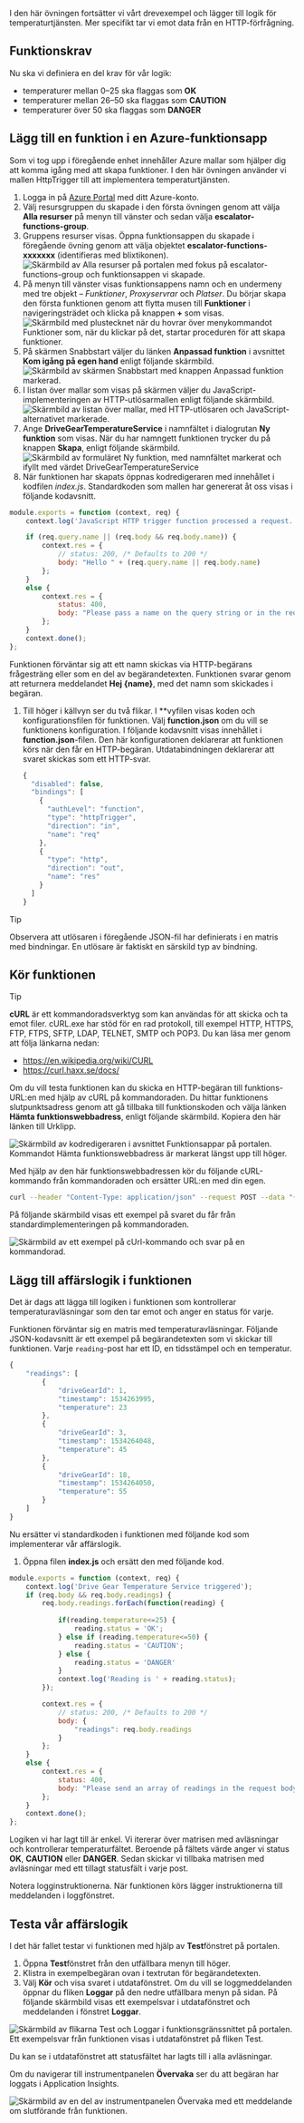 I den här övningen fortsätter vi vårt drevexempel och lägger till logik för temperaturtjänsten. Mer specifikt tar vi emot data från en HTTP-förfrågning.

## <a name="function-requirements"></a>Funktionskrav
Nu ska vi definiera en del krav för vår logik:
- temperaturer mellan 0–25 ska flaggas som **OK**
- temperaturer mellan 26–50 ska flaggas som **CAUTION**
- temperaturer över 50 ska flaggas som **DANGER**

## <a name="add-a-function-to-an-azure-function-app"></a>Lägg till en funktion i en Azure-funktionsapp

Som vi tog upp i föregående enhet innehåller Azure mallar som hjälper dig att komma igång med att skapa funktioner. I den här övningen använder vi mallen HttpTrigger till att implementera temperaturtjänsten.

1. Logga in på [Azure Portal](https://portal.azure.com?azure-portal=true) med ditt Azure-konto.
1. Välj resursgruppen du skapade i den första övningen genom att välja **Alla resurser** på menyn till vänster och sedan välja **escalator-functions-group**.
1. Gruppens resurser visas. Öppna funktionsappen du skapade i föregående övning genom att välja objektet **escalator-functions-xxxxxxx** (identifieras med blixtikonen).
  ![Skärmbild av Alla resurser på portalen med fokus på escalator-functions-group och funktionsappen vi skapade.](../images/6-access-function-app.png)
1. På menyn till vänster visas funktionsappens namn och en undermeny med tre objekt – *Funktioner*, *Proxyservrar* och *Platser*.  Du börjar skapa den första funktionen genom att flytta musen till **Funktioner** i navigeringsträdet och klicka på knappen **+** som visas.
  ![Skärmbild med plustecknet när du hovrar över menykommandot Funktioner som, när du klickar på det, startar proceduren för att skapa funktioner.](../images/5-function-add-button.png)
1. På skärmen Snabbstart väljer du länken **Anpassad funktion** i avsnittet **Kom igång på egen hand** enligt följande skärmbild.
  ![Skärmbild av skärmen Snabbstart med knappen Anpassad funktion markerad.](../images/6-custom-function.png)
1. I listan över mallar som visas på skärmen väljer du JavaScript-implementeringen av HTTP-utlösarmallen enligt följande skärmbild.
  ![Skärmbild av listan över mallar, med HTTP-utlösaren och JavaScript-alternativet markerade.](../images/6-httptrigger-template.png)
1.  Ange **DriveGearTemperatureService** i namnfältet i dialogrutan **Ny funktion** som visas. När du har namngett funktionen trycker du på knappen **Skapa**, enligt följande skärmbild.
  ![Skärmbild av formuläret Ny funktion, med namnfältet markerat och ifyllt med värdet DriveGearTemperatureService](../images/6-create-httptrigger-form.png)
1. När funktionen har skapats öppnas kodredigeraren med innehållet i kodfilen *index.js*. Standardkoden som mallen har genererat åt oss visas i följande kodavsnitt.

```javascript
module.exports = function (context, req) {
    context.log('JavaScript HTTP trigger function processed a request.');

    if (req.query.name || (req.body && req.body.name)) {
        context.res = {
            // status: 200, /* Defaults to 200 */
            body: "Hello " + (req.query.name || req.body.name)
        };
    }
    else {
        context.res = {
            status: 400,
            body: "Please pass a name on the query string or in the request body"
        };
    }
    context.done();
};
```

Funktionen förväntar sig att ett namn skickas via HTTP-begärans frågesträng eller som en del av begärandetexten. Funktionen svarar genom att returnera meddelandet **Hej {name}**, med det namn som skickades i begäran.

1. Till höger i källvyn ser du två flikar. I **vyfilen visas koden och konfigurationsfilen för funktionen.  Välj **function.json** om du vill se funktionens konfiguration. I följande kodavsnitt visas innehållet i **function.json**-filen. Den här konfigurationen deklarerar att funktionen körs när den får en HTTP-begäran. Utdatabindningen deklarerar att svaret skickas som ett HTTP-svar.

    ```javascript
    {
      "disabled": false,
      "bindings": [
        {
          "authLevel": "function",
          "type": "httpTrigger",
          "direction": "in",
          "name": "req"
        },
        {
          "type": "http",
          "direction": "out",
          "name": "res"
        }
      ]
    }
    ```
> [!TIP]
> Observera att utlösaren i föregående JSON-fil har definierats i en matris med bindningar. En utlösare är faktiskt en särskild typ av bindning.

## <a name="run-our-function"></a>Kör funktionen

> [!TIP]
> **cURL** är ett kommandoradsverktyg som kan användas för att skicka och ta emot filer. cURL.exe har stöd för en rad protokoll, till exempel HTTP, HTTPS, FTP, FTPS, SFTP, LDAP, TELNET, SMTP och POP3. Du kan läsa mer genom att följa länkarna nedan:
>
>- <https://en.wikipedia.org/wiki/CURL>
>- <https://curl.haxx.se/docs/>

Om du vill testa funktionen kan du skicka en HTTP-begäran till funktions-URL:en med hjälp av cURL på kommandoraden. Du hittar funktionens slutpunktsadress genom att gå tillbaka till funktionskoden och välja länken **Hämta funktionswebbadress**, enligt följande skärmbild. Kopiera den här länken till Urklipp.  

 ![Skärmbild av kodredigeraren i avsnittet Funktionsappar på portalen. Kommandot Hämta funktionswebbadress är markerat längst upp till höger.](../images/6-get-function-url.png)

Med hjälp av den här funktionswebbadressen kör du följande cURL-kommando från kommandoraden och ersätter URL:en med din egen.

```bash
curl --header "Content-Type: application/json" --request POST --data "{\"name\": \"Azure Function\"}" https://escalator-functions-xxxxxxx.azurewebsites.net/api/DriveGearTemperatureService?code=RMt1K0AfulJmF4Ui8OSNLXsI3AFjbHznS8BcJsinBox3nDEKEwy1sg==
```

På följande skärmbild visas ett exempel på svaret du får från standardimplementeringen på kommandoraden.

![Skärmbild av ett exempel på cUrl-kommando och svar på en kommandorad.](../images/6-premadefunction-curl.png)

## <a name="add-business-logic-to-the-function"></a>Lägg till affärslogik i funktionen

Det är dags att lägga till logiken i funktionen som kontrollerar temperaturavläsningar som den tar emot och anger en status för varje.

Funktionen förväntar sig en matris med temperaturavläsningar. Följande JSON-kodavsnitt är ett exempel på begärandetexten som vi skickar till funktionen. Varje `reading`-post har ett ID, en tidsstämpel och en temperatur.

```javascript
{
    "readings": [
        {
            "driveGearId": 1,
            "timestamp": 1534263995,
            "temperature": 23
        },
        {
            "driveGearId": 3,
            "timestamp": 1534264048,
            "temperature": 45
        },
        {
            "driveGearId": 18,
            "timestamp": 1534264050,
            "temperature": 55
        }
    ]
}
```

Nu ersätter vi standardkoden i funktionen med följande kod som implementerar vår affärslogik. 

1. Öppna filen **index.js** och ersätt den med följande kod.

```javascript
module.exports = function (context, req) {
    context.log('Drive Gear Temperature Service triggered');
    if (req.body && req.body.readings) {
        req.body.readings.forEach(function(reading) {
            
            if(reading.temperature<=25) {
                reading.status = 'OK';
            } else if (reading.temperature<=50) {
                reading.status = 'CAUTION';
            } else {
                reading.status = 'DANGER'
            }
            context.log('Reading is ' + reading.status);
        });

        context.res = {
            // status: 200, /* Defaults to 200 */
            body: {
                "readings": req.body.readings
            }
        };
    }
    else {
        context.res = {
            status: 400,
            body: "Please send an array of readings in the request body"
        };
    }
    context.done();
};
```
Logiken vi har lagt till är enkel. Vi itererar över matrisen med avläsningar och kontrollerar temperaturfältet. Beroende på fältets värde anger vi status **OK**, **CAUTION** eller **DANGER**. Sedan skickar vi tillbaka matrisen med avläsningar med ett tillagt statusfält i varje post.

Notera logginstruktionerna. När funktionen körs lägger instruktionerna till meddelanden i loggfönstret.

## <a name="test-our-business-logic"></a>Testa vår affärslogik

I det här fallet testar vi funktionen med hjälp av **Test**fönstret på portalen.

1. Öppna **Test**fönstret från den utfällbara menyn till höger.
1. Klistra in exempelbegäran ovan i textrutan för begärandetexten. 
1. Välj **Kör** och visa svaret i utdatafönstret. Om du vill se loggmeddelanden öppnar du fliken **Loggar** på den nedre utfällbara menyn på sidan. På följande skärmbild visas ett exempelsvar i utdatafönstret och meddelanden i fönstret **Loggar**.

![Skärmbild av flikarna Test och Loggar i funktionsgränssnittet på portalen. Ett exempelsvar från funktionen visas i utdatafönstret på fliken Test.](../images/6-portal-testing.png)

Du kan se i utdatafönstret att statusfältet har lagts till i alla avläsningar.

Om du navigerar till instrumentpanelen **Övervaka** ser du att begäran har loggats i Application Insights.

![Skärmbild av en del av instrumentpanelen Övervaka med ett meddelande om slutförande från funktionen.](../images/6-app-insights.png)

